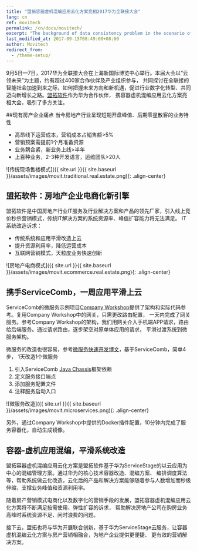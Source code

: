 ```yaml
---
title: "盟拓容器虚机混编应用云化方案亮相2017华为全联接大会"
lang: cn
ref: movitech
permalink: /cn/docs/movitech/
excerpt: "The background of data consistency problem in the scenario of microservice architecture"
last_modified_at: 2017-09-15T08:49:00+08:00
author: Movitech
redirect_from:
  - /theme-setup/
---
```

 
9月5日—7日，2017华为全联接大会在上海新国际博览中心举行。本届大会以“云领未来”为主题，约有超过400家合作伙伴及产业组织参与，
共同探讨在全联接的智能社会加速到来之际，如何把握未来方向和新机遇，促进行业数字化转型、共同迈向新增长之路。[盟拓软件][1]作为华为合作伙伴，
携容器虚机混编应用云化方案亮相大会，吸引了多方关注。

##现有房产企业痛点
当今房地产行业呈现短期开盘峰值、后期零星散客的业务特性
* 高昂线下运营成本，营销成本占销售额>5%
* 营销预案需提前1个月准备资源
* 业务耦合紧，新业务上线>半年
* 上百种业务，2-3种开发语言，运维团队>20人

![传统现场售楼模式]({{ site.url }}{{ site.baseurl }}/assets/images/movit.traditional.real.estate.png){: .align-center}

## 盟拓软件：房地产企业电商化新引擎
盟拓软件是中国房地产行业IT服务及行业解决方案和产品的领先厂家，引入线上竞价秒杀营销模式，传统IT解决方案的系统资源率、峰值扩容能力将无法满足。
IT系统改造诉求：
* 传统系统和应用平滑改造上云
* 提升资源利用率，降低运营成本
* 互联网营销模式，天粒度业务快速创新

![房地产电商模式]({{ site.url }}{{ site.baseurl }}/assets/images/movit.ecommerce.real.estate.png){: .align-center}

## 携手ServiceComb，一周应用平滑上云
ServiceComb的微服务示例项目[Company Workshop][3]提供了架构和实际代码参考。复用Company Workshop中的网关，只需更改路由配置，
一天内完成了网关服务。参考Company Workshop的架构，我们用网关介入手机端APP请求，路由给后端服务。通过请求路由，逐步架空对原单体应用的请求，
平滑过渡系统到微服务架构。

微服务的改造也很容易，参考[微服务快速开发博文](http://servicecomb.io/cn/docs/linuxcon-workshop-demo/)，基于ServiceComb，简单4步，
1天改造1个微服务
1. 引入ServiceComb [Java Chassis][2]框架依赖
1. 定义服务接口端点
1. 添加服务配置文件
1. 注释服务启动入口

![微服务改造]({{ site.url }}{{ site.baseurl }}/assets/images/movit.microservices.png){: .align-center}

另外，通过Company Workshop中提供的Docker插件配置，10分钟内完成了服务容器化，自动生成镜像。

## 容器-虚机应用混编，平滑系统改造
盟拓容器虚机混编应用云化方案是盟拓软件基于华为ServiceStage的以云应用为中心的混编管理方案。通过华为的核心技术容器改造、混编方案、
编排调度算法等，帮助系统做云化改造，云化后的产品和解决方案能够随着参与人数增加而秒级伸缩，支撑业务峰值和资源利用率。

随着房产营销模式电商化以及数字化的营销手段的发展，盟拓容器虚机混编应用云化方案将不断满足按需使用、弹性扩容的诉求，
帮助解决房地产公司在购房业务高峰时系统资源不足、闲时浪费的问题。

接下去，盟拓也将与华为开展联合创新，基于华为ServiceStage云服务，让容器虚机混编云化方案与房产营销相融合，为地产企业提供更便捷、
更有效的营销解决方案。

[1]:http://movit-tech.com/
[2]:https://github.com/ServiceComb/ServiceComb-Java-Chassis
[3]:https://github.com/ServiceComb/ServiceComb-Company-WorkShop